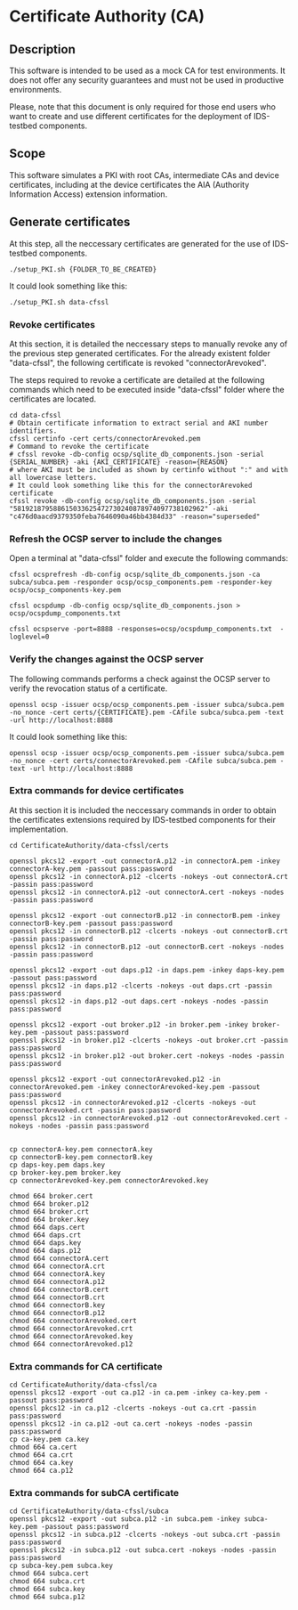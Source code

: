 # Certificate Authority (CA)

## Description

This software is intended to be used as a mock CA for test environments. It does not offer any security guarantees and must not be used in productive environments.

Please, note that this document is only required for those end users who want to create and use different certificates for the deployment of IDS-testbed components.

## Scope

This software simulates a PKI with root CAs, intermediate CAs and device certificates, including at the device certificates the AIA (Authority Information Access) extension information.

## Generate certificates

At this step, all the neccessary certificates are generated for the use of IDS-testbed components.

```
./setup_PKI.sh {FOLDER_TO_BE_CREATED}
```

It could look something like this:

```
./setup_PKI.sh data-cfssl
```

### Revoke certificates

At this section, it is detailed the neccessary steps to manually revoke any of the previous step generated certificates.
For the already existent folder "data-cfssl", the following certificate is revoked "connectorArevoked".

The steps required to revoke a certificate are detailed at the following commands which need to be executed inside "data-cfssl" folder where the certificates are located.

```
cd data-cfssl
# Obtain certificate information to extract serial and AKI number identifiers.
cfssl certinfo -cert certs/connectorArevoked.pem
# Command to revoke the certificate
# cfssl revoke -db-config ocsp/sqlite_db_components.json -serial {SERIAL_NUMBER} -aki {AKI_CERTIFICATE} -reason={REASON}
# where AKI must be included as shown by certinfo without ":" and with all lowercase letters.
# It could look something like this for the connectorArevoked certificate
cfssl revoke -db-config ocsp/sqlite_db_components.json -serial "581921879588615033625472730240878974097738102962" -aki "c476d0aacd9379350feba7646090a46bb4384d33" -reason="superseded"
```

###  Refresh the OCSP server to include the changes

Open a terminal at "data-cfssl" folder and execute the following commands:

```
cfssl ocsprefresh -db-config ocsp/sqlite_db_components.json -ca subca/subca.pem -responder ocsp/ocsp_components.pem -responder-key ocsp/ocsp_components-key.pem

cfssl ocspdump -db-config ocsp/sqlite_db_components.json > ocsp/ocspdump_components.txt

cfssl ocspserve -port=8888 -responses=ocsp/ocspdump_components.txt  -loglevel=0
```

### Verify the changes against the OCSP server

The following commands performs a check against the OCSP server to verify the revocation status of a certificate.

```
openssl ocsp -issuer ocsp/ocsp_components.pem -issuer subca/subca.pem -no_nonce -cert certs/{CERTIFICATE}.pem -CAfile subca/subca.pem -text -url http://localhost:8888
```

It could look something like this:

```
openssl ocsp -issuer ocsp/ocsp_components.pem -issuer subca/subca.pem -no_nonce -cert certs/connectorArevoked.pem -CAfile subca/subca.pem -text -url http://localhost:8888
```

### Extra commands for device certificates

At this section it is included the neccessary commands in order to obtain the certificates extensions required by IDS-testbed components for their implementation.

```
cd CertificateAuthority/data-cfssl/certs
```

```
openssl pkcs12 -export -out connectorA.p12 -in connectorA.pem -inkey connectorA-key.pem -passout pass:password
openssl pkcs12 -in connectorA.p12 -clcerts -nokeys -out connectorA.crt -passin pass:password
openssl pkcs12 -in connectorA.p12 -out connectorA.cert -nokeys -nodes -passin pass:password

openssl pkcs12 -export -out connectorB.p12 -in connectorB.pem -inkey connectorB-key.pem -passout pass:password
openssl pkcs12 -in connectorB.p12 -clcerts -nokeys -out connectorB.crt -passin pass:password
openssl pkcs12 -in connectorB.p12 -out connectorB.cert -nokeys -nodes -passin pass:password

openssl pkcs12 -export -out daps.p12 -in daps.pem -inkey daps-key.pem -passout pass:password
openssl pkcs12 -in daps.p12 -clcerts -nokeys -out daps.crt -passin pass:password
openssl pkcs12 -in daps.p12 -out daps.cert -nokeys -nodes -passin pass:password

openssl pkcs12 -export -out broker.p12 -in broker.pem -inkey broker-key.pem -passout pass:password
openssl pkcs12 -in broker.p12 -clcerts -nokeys -out broker.crt -passin pass:password
openssl pkcs12 -in broker.p12 -out broker.cert -nokeys -nodes -passin pass:password

openssl pkcs12 -export -out connectorArevoked.p12 -in connectorArevoked.pem -inkey connectorArevoked-key.pem -passout pass:password
openssl pkcs12 -in connectorArevoked.p12 -clcerts -nokeys -out connectorArevoked.crt -passin pass:password
openssl pkcs12 -in connectorArevoked.p12 -out connectorArevoked.cert -nokeys -nodes -passin pass:password


cp connectorA-key.pem connectorA.key
cp connectorB-key.pem connectorB.key
cp daps-key.pem daps.key
cp broker-key.pem broker.key
cp connectorArevoked-key.pem connectorArevoked.key

chmod 664 broker.cert 
chmod 664 broker.p12 
chmod 664 broker.crt
chmod 664 broker.key
chmod 664 daps.cert
chmod 664 daps.crt
chmod 664 daps.key
chmod 664 daps.p12
chmod 664 connectorA.cert
chmod 664 connectorA.crt
chmod 664 connectorA.key
chmod 664 connectorA.p12
chmod 664 connectorB.cert
chmod 664 connectorB.crt
chmod 664 connectorB.key
chmod 664 connectorB.p12
chmod 664 connectorArevoked.cert
chmod 664 connectorArevoked.crt
chmod 664 connectorArevoked.key
chmod 664 connectorArevoked.p12
```

### Extra commands for CA certificate

```
cd CertificateAuthority/data-cfssl/ca
openssl pkcs12 -export -out ca.p12 -in ca.pem -inkey ca-key.pem -passout pass:password
openssl pkcs12 -in ca.p12 -clcerts -nokeys -out ca.crt -passin pass:password
openssl pkcs12 -in ca.p12 -out ca.cert -nokeys -nodes -passin pass:password
cp ca-key.pem ca.key
chmod 664 ca.cert
chmod 664 ca.crt
chmod 664 ca.key
chmod 664 ca.p12
```

### Extra commands for subCA certificate

```
cd CertificateAuthority/data-cfssl/subca
openssl pkcs12 -export -out subca.p12 -in subca.pem -inkey subca-key.pem -passout pass:password
openssl pkcs12 -in subca.p12 -clcerts -nokeys -out subca.crt -passin pass:password
openssl pkcs12 -in subca.p12 -out subca.cert -nokeys -nodes -passin pass:password
cp subca-key.pem subca.key
chmod 664 subca.cert
chmod 664 subca.crt
chmod 664 subca.key
chmod 664 subca.p12
```
